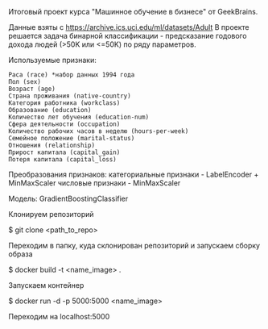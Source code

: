 Итоговый проект курса "Машинное обучение в бизнесе" от GeekBrains.

Данные взяты с https://archive.ics.uci.edu/ml/datasets/Adult
В проекте решается задача бинарной классификации - предсказание годового дохода людей (>50K или <=50K) по ряду параметров.

Используемые признаки:

    Раса (race) *набор данных 1994 года
    Пол (sex)
    Возраст (age)
    Страна проживания (native-country)
    Категория работника (workclass)
    Образование (education)
    Количество лет обучения (education-num)
    Сфера деятельности (occupation)
    Количество рабочих часов в неделю (hours-per-week)
    Семейное положение (marital-status)
    Отношения (relationship)
    Прирост капитала (capital_gain)
    Потеря капитала (capital_loss)

Преобразования признаков:
    категориальные признаки - LabelEncoder + MinMaxScaler
    числовые признаки - MinMaxScaler

Модель: GradientBoostingClassifier

Клонируем репозиторий

$ git clone <path_to_repo>

Переходим в папку, куда склонирован репозиторий и запускаем сборку образа

$ docker build -t <name_image> .

Запускаем контейнер

$ docker run -d -p 5000:5000 <name_image>

Переходим на localhost:5000
